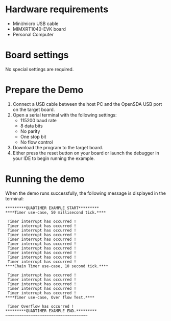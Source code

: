 Hardware requirements
=====================
- Mini/micro USB cable
- MIMXRT1040-EVK board
- Personal Computer

Board settings
============
No special settings are required.

Prepare the Demo
===============
1.  Connect a USB cable between the host PC and the OpenSDA USB port on the target board. 
2.  Open a serial terminal with the following settings:
    - 115200 baud rate
    - 8 data bits
    - No parity
    - One stop bit
    - No flow control
3. Download the program to the target board.
4. Either press the reset button on your board or launch the debugger in your IDE to begin running the example.

Running the demo
================
When the demo runs successfully, the following message is displayed in the terminal:
~~~~~~~~~~~~~~~~~~~~~~~~~~~~~~~~~~~~~
*********QUADTIMER EXAMPLE START*********
****Timer use-case, 50 millisecond tick.****

 Timer interrupt has occurred !
 Timer interrupt has occurred !
 Timer interrupt has occurred !
 Timer interrupt has occurred !
 Timer interrupt has occurred !
 Timer interrupt has occurred !
 Timer interrupt has occurred !
 Timer interrupt has occurred !
 Timer interrupt has occurred !
 Timer interrupt has occurred !
****Chain Timer use-case, 10 second tick.****

 Timer interrupt has occurred !
 Timer interrupt has occurred !
 Timer interrupt has occurred !
 Timer interrupt has occurred !
 Timer interrupt has occurred !
****Timer use-case, Over flow Test.****

 Timer Overflow has occurred !
*********QUADTIMER EXAMPLE END.*********
~~~~~~~~~~~~~~~~~~~~~~~~~~~~~~~~~~~~
